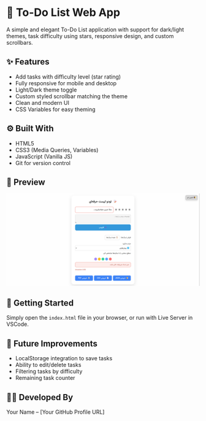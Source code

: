 # 📝 To-Do List Web App

A simple and elegant To-Do List application with support for dark/light themes, task difficulty using stars, responsive design, and custom scrollbars.

## ✨ Features

- Add tasks with difficulty level (star rating)
- Fully responsive for mobile and desktop
- Light/Dark theme toggle
- Custom styled scrollbar matching the theme
- Clean and modern UI
- CSS Variables for easy theming

## ⚙️ Built With

- HTML5
- CSS3 (Media Queries, Variables)
- JavaScript (Vanilla JS)
- Git for version control

## 📸 Preview

![Preview](./images/preview.png)

## 🚀 Getting Started

Simply open the `index.html` file in your browser, or run with Live Server in VSCode.

## 📅 Future Improvements

- LocalStorage integration to save tasks
- Ability to edit/delete tasks
- Filtering tasks by difficulty
- Remaining task counter

## 👨‍💻 Developed By

Your Name – [Your GitHub Profile URL]
